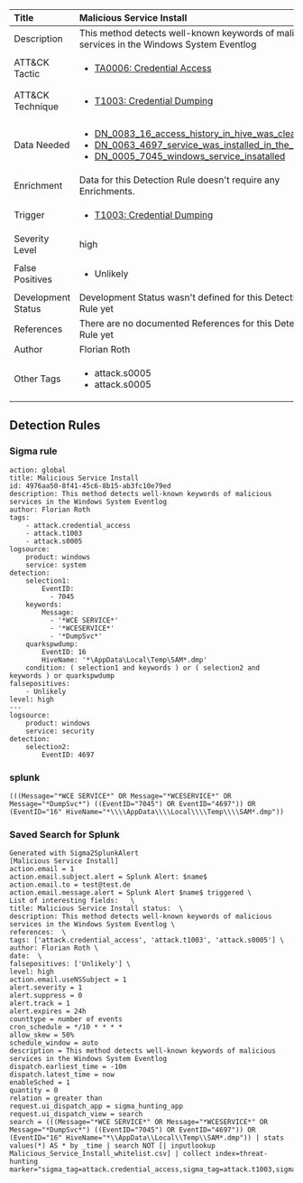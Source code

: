 | Title                | Malicious Service Install                                                                                                                                                 |
|:---------------------|:------------------------------------------------------------------------------------------------------------------------------------------------------------|
| Description          | This method detects well-known keywords of malicious services in the Windows System Eventlog                                                                                                                                           |
| ATT&amp;CK Tactic    |  <ul><li>[TA0006: Credential Access](https://attack.mitre.org/tactics/TA0006)</li></ul>  |
| ATT&amp;CK Technique | <ul><li>[T1003: Credential Dumping](https://attack.mitre.org/techniques/T1003)</li></ul>  |
| Data Needed          | <ul><li>[DN_0083_16_access_history_in_hive_was_cleared](../Data_Needed/DN_0083_16_access_history_in_hive_was_cleared.md)</li><li>[DN_0063_4697_service_was_installed_in_the_system](../Data_Needed/DN_0063_4697_service_was_installed_in_the_system.md)</li><li>[DN_0005_7045_windows_service_insatalled](../Data_Needed/DN_0005_7045_windows_service_insatalled.md)</li></ul>  |
| Enrichment           |  Data for this Detection Rule doesn't require any Enrichments.  |
| Trigger              | <ul><li>[T1003: Credential Dumping](../Triggers/T1003.md)</li></ul>  |
| Severity Level       | high |
| False Positives      | <ul><li>Unlikely</li></ul>  |
| Development Status   |  Development Status wasn't defined for this Detection Rule yet  |
| References           |  There are no documented References for this Detection Rule yet  |
| Author               | Florian Roth |
| Other Tags           | <ul><li>attack.s0005</li><li>attack.s0005</li></ul> | 

## Detection Rules

### Sigma rule

```
action: global
title: Malicious Service Install
id: 4976aa50-8f41-45c6-8b15-ab3fc10e79ed
description: This method detects well-known keywords of malicious services in the Windows System Eventlog
author: Florian Roth
tags:
    - attack.credential_access
    - attack.t1003
    - attack.s0005
logsource:
    product: windows
    service: system
detection:
    selection1:
        EventID: 
          - 7045
    keywords:
        Message:
          - '*WCE SERVICE*'
          - '*WCESERVICE*'
          - '*DumpSvc*'
    quarkspwdump:
        EventID: 16
        HiveName: '*\AppData\Local\Temp\SAM*.dmp'
    condition: ( selection1 and keywords ) or ( selection2 and keywords ) or quarkspwdump
falsepositives:
    - Unlikely
level: high
---
logsource:
    product: windows
    service: security
detection:
    selection2:
        EventID: 4697

```





### splunk
    
```
(((Message="*WCE SERVICE*" OR Message="*WCESERVICE*" OR Message="*DumpSvc*") ((EventID="7045") OR EventID="4697")) OR (EventID="16" HiveName="*\\\\AppData\\\\Local\\\\Temp\\\\SAM*.dmp"))
```






### Saved Search for Splunk

```
Generated with Sigma2SplunkAlert
[Malicious Service Install]
action.email = 1
action.email.subject.alert = Splunk Alert: $name$
action.email.to = test@test.de
action.email.message.alert = Splunk Alert $name$ triggered \
List of interesting fields:   \
title: Malicious Service Install status:  \
description: This method detects well-known keywords of malicious services in the Windows System Eventlog \
references:  \
tags: ['attack.credential_access', 'attack.t1003', 'attack.s0005'] \
author: Florian Roth \
date:  \
falsepositives: ['Unlikely'] \
level: high
action.email.useNSSubject = 1
alert.severity = 1
alert.suppress = 0
alert.track = 1
alert.expires = 24h
counttype = number of events
cron_schedule = */10 * * * *
allow_skew = 50%
schedule_window = auto
description = This method detects well-known keywords of malicious services in the Windows System Eventlog
dispatch.earliest_time = -10m
dispatch.latest_time = now
enableSched = 1
quantity = 0
relation = greater than
request.ui_dispatch_app = sigma_hunting_app
request.ui_dispatch_view = search
search = (((Message="*WCE SERVICE*" OR Message="*WCESERVICE*" OR Message="*DumpSvc*") ((EventID="7045") OR EventID="4697")) OR (EventID="16" HiveName="*\\AppData\\Local\\Temp\\SAM*.dmp")) | stats values(*) AS * by _time | search NOT [| inputlookup Malicious_Service_Install_whitelist.csv] | collect index=threat-hunting marker="sigma_tag=attack.credential_access,sigma_tag=attack.t1003,sigma_tag=attack.s0005,level=high"
```
